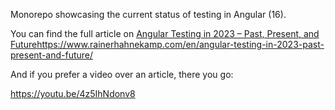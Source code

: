 
Monorepo showcasing the current status of testing in Angular (16).

You can find the full article on [Angular Testing in 2023 – Past, Present, and Future](https://www.rainerhahnekamp.com/en/angular-testing-in-2023-past-present-and-future/)https://www.rainerhahnekamp.com/en/angular-testing-in-2023-past-present-and-future/

And if you prefer a video over an article, there you go:

https://youtu.be/4z5IhNdonv8
